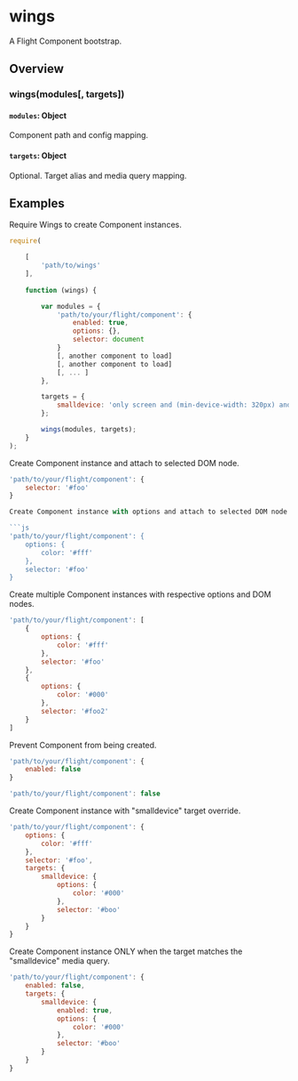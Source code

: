 # wings

A Flight Component bootstrap.

## Overview

### wings(modules[, targets])

#### `modules`: Object

Component path and config mapping.

#### `targets`: Object

Optional. Target alias and media query mapping.

## Examples

Require Wings to create Component instances.

```js
require(

	[
		'path/to/wings'
	],
	
	function (wings) {

		var modules = {
			'path/to/your/flight/component': {
				enabled: true,
				options: {},
				selector: document
			}
			[, another component to load]
			[, another component to load]
			[, ... ]
		},

		targets = {
			smalldevice: 'only screen and (min-device-width: 320px) and (max-device-width: 767px)'
		};

		wings(modules, targets);
	}
);
```

Create Component instance and attach to selected DOM node.

```js
'path/to/your/flight/component': {
	selector: '#foo'
}

Create Component instance with options and attach to selected DOM node.

```js
'path/to/your/flight/component': {
	options: {
		color: '#fff'
	},
	selector: '#foo'
}
```

Create multiple Component instances with respective options and DOM nodes.

```js
'path/to/your/flight/component': [
	{
		options: {
			color: '#fff'
		},
		selector: '#foo'
	},
	{
		options: {
			color: '#000'
		},
		selector: '#foo2'
	}
]
```

Prevent Component from being created.

```js
'path/to/your/flight/component': {
	enabled: false
}

'path/to/your/flight/component': false
```

Create Component instance with "smalldevice" target override.

```js
'path/to/your/flight/component': {
	options: {
		color: '#fff'
	},
	selector: '#foo',
	targets: {
		smalldevice: {
			options: {
				color: '#000'
			},
			selector: '#boo'
		}
	}
}
```

Create Component instance ONLY when the target matches the "smalldevice" media query.

```js
'path/to/your/flight/component': {
	enabled: false,
	targets: {
		smalldevice: {
			enabled: true,
			options: {
				color: '#000'
			},
			selector: '#boo'
		}
	}
}
```